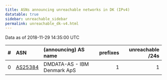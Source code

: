```yaml
---
title: ASNs announcing unreachable networks in DK (IPv4)
datatable: true
sidebar: unreachable_sidebar
permalink: unreachable_dk-v4.html
---
```


Data as of 2018-11-29 14:35:00 UTC


<div class="datatable-begin"></div>

|   # | ASN                                    | (announcing) AS name        |   prefixes |   unreachable /24s |
|----:|:---------------------------------------|:----------------------------|-----------:|-------------------:|
|   0 | [AS25384](unreachable_AS25384-v4.html) | DMDATA-AS - IBM Denmark ApS |          1 |                  1 |

<div class="datatable-end"></div>
